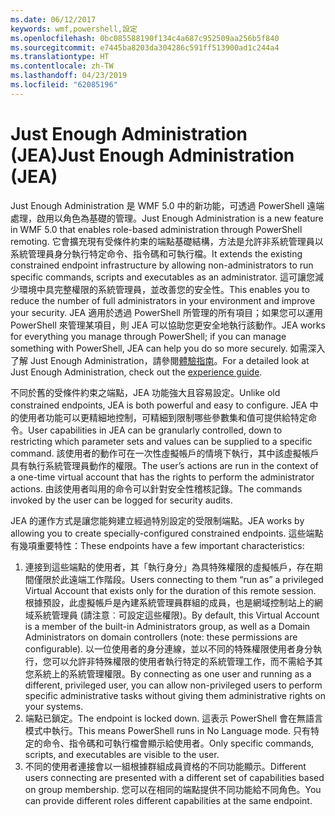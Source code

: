```yaml
---
ms.date: 06/12/2017
keywords: wmf,powershell,設定
ms.openlocfilehash: 0bc085588190f134c4a687c952509aa256b5f840
ms.sourcegitcommit: e7445ba8203da304286c591ff513900ad1c244a4
ms.translationtype: HT
ms.contentlocale: zh-TW
ms.lasthandoff: 04/23/2019
ms.locfileid: "62085196"
---
```

# <a name="just-enough-administration-jea"></a><span data-ttu-id="19166-102">Just Enough Administration (JEA)</span><span class="sxs-lookup"><span data-stu-id="19166-102">Just Enough Administration (JEA)</span></span>
<span data-ttu-id="19166-103">Just Enough Administration 是 WMF 5.0 中的新功能，可透過 PowerShell 遠端處理，啟用以角色為基礎的管理。</span><span class="sxs-lookup"><span data-stu-id="19166-103">Just Enough Administration is a new feature in WMF 5.0 that enables role-based administration through PowerShell remoting.</span></span>  <span data-ttu-id="19166-104">它會擴充現有受條件約束的端點基礎結構，方法是允許非系統管理員以系統管理員身分執行特定命令、指令碼和可執行檔。</span><span class="sxs-lookup"><span data-stu-id="19166-104">It extends the existing constrained endpoint infrastructure by allowing non-administrators to run specific commands, scripts and executables as an administrator.</span></span>  <span data-ttu-id="19166-105">這可讓您減少環境中具完整權限的系統管理員，並改善您的安全性。</span><span class="sxs-lookup"><span data-stu-id="19166-105">This enables you to reduce the number of full administrators in your environment and improve your security.</span></span>  <span data-ttu-id="19166-106">JEA 適用於透過 PowerShell 所管理的所有項目；如果您可以運用 PowerShell 來管理某項目，則 JEA 可以協助您更安全地執行該動作。</span><span class="sxs-lookup"><span data-stu-id="19166-106">JEA works for everything you manage through PowerShell; if you can manage something with PowerShell, JEA can help you do so more securely.</span></span>  <span data-ttu-id="19166-107">如需深入了解 Just Enough Administration，請參閱[體驗指南](http://aka.ms/JEA)。</span><span class="sxs-lookup"><span data-stu-id="19166-107">For a detailed look at Just Enough Administration, check out the [experience guide](http://aka.ms/JEA).</span></span>

<span data-ttu-id="19166-108">不同於舊的受條件約束之端點，JEA 功能強大且容易設定。</span><span class="sxs-lookup"><span data-stu-id="19166-108">Unlike old constrained endpoints, JEA is both powerful and easy to configure.</span></span>  <span data-ttu-id="19166-109">JEA 中的使用者功能可以更精細地控制，可精細到限制哪些參數集和值可提供給特定命令。</span><span class="sxs-lookup"><span data-stu-id="19166-109">User capabilities in JEA can be granularly controlled, down to restricting which parameter sets and values can be supplied to a specific command.</span></span> <span data-ttu-id="19166-110">該使用者的動作可在一次性虛擬帳戶的情境下執行，其中該虛擬帳戶具有執行系統管理員動作的權限。</span><span class="sxs-lookup"><span data-stu-id="19166-110">The user’s actions are run in the context of a one-time virtual account that has the rights to perform the administrator actions.</span></span>  <span data-ttu-id="19166-111">由該使用者叫用的命令可以針對安全性稽核記錄。</span><span class="sxs-lookup"><span data-stu-id="19166-111">The commands invoked by the user can be logged for security audits.</span></span>

<span data-ttu-id="19166-112">JEA 的運作方式是讓您能夠建立經過特別設定的受限制端點。</span><span class="sxs-lookup"><span data-stu-id="19166-112">JEA works by allowing you to create specially-configured constrained endpoints.</span></span>  <span data-ttu-id="19166-113">這些端點有幾項重要特性：</span><span class="sxs-lookup"><span data-stu-id="19166-113">These endpoints have a few important characteristics:</span></span>

1. <span data-ttu-id="19166-114">連接到這些端點的使用者，其「執行身分」為具特殊權限的虛擬帳戶，存在期間僅限於此遠端工作階段。</span><span class="sxs-lookup"><span data-stu-id="19166-114">Users connecting to them “run as” a privileged Virtual Account that exists only for the duration of this remote session.</span></span>  <span data-ttu-id="19166-115">根據預設，此虛擬帳戶是內建系統管理員群組的成員，也是網域控制站上的網域系統管理員 (請注意︰可設定這些權限)。</span><span class="sxs-lookup"><span data-stu-id="19166-115">By default, this Virtual Account is a member of the built-in Administrators group, as well as a Domain Administrators on domain controllers (note: these permissions are configurable).</span></span> <span data-ttu-id="19166-116">以一位使用者的身分連線，並以不同的特殊權限使用者身分執行，您可以允許非特殊權限的使用者執行特定的系統管理工作，而不需給予其您系統上的系統管理權限。</span><span class="sxs-lookup"><span data-stu-id="19166-116">By connecting as one user and running as a different, privileged user, you can allow non-privileged users to perform specific administrative tasks without giving them administrative rights on your systems.</span></span>
2. <span data-ttu-id="19166-117">端點已鎖定。</span><span class="sxs-lookup"><span data-stu-id="19166-117">The endpoint is locked down.</span></span>  <span data-ttu-id="19166-118">這表示 PowerShell 會在無語言模式中執行。</span><span class="sxs-lookup"><span data-stu-id="19166-118">This means PowerShell runs in No Language mode.</span></span>  <span data-ttu-id="19166-119">只有特定的命令、指令碼和可執行檔會顯示給使用者。</span><span class="sxs-lookup"><span data-stu-id="19166-119">Only specific commands, scripts, and executables are visible to the user.</span></span>
3. <span data-ttu-id="19166-120">不同的使用者連接會以一組根據群組成員資格的不同功能顯示。</span><span class="sxs-lookup"><span data-stu-id="19166-120">Different users connecting are presented with a different set of capabilities based on group membership.</span></span>  <span data-ttu-id="19166-121">您可以在相同的端點提供不同功能給不同角色。</span><span class="sxs-lookup"><span data-stu-id="19166-121">You can provide different roles different capabilities at the same endpoint.</span></span>
